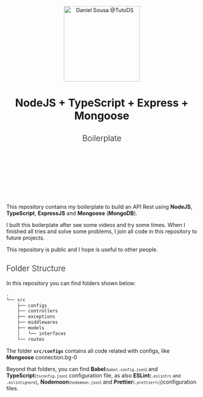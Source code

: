 <p style="text-align: center">
	<a href="#">
		<img src="https://i.ibb.co/FVw9wS8/dsousa-logo.png" alt="Daniel Sousa @TutoDS" width="200px">
	</a>
</p>

<h1 style="text-align: center; padding: 0;">
	NodeJS + TypeScript + Express + Mongoose
</h1>
<h2 style="text-align: center; font-weight: 300">
	Boilerplate
</h2>

<div style="margin-bottom: 40px">
	<div style="display: inline-block; width: 100px; height: 100px; background-image: url(https://codeknight.co.uk/uploads/blog/_800x418_crop_center-center_82_none/5538/prettier.jpg?mtime=1594208937); background-size: cover; background-position: center;"></div> <div style="display: inline-block; width: 100px; height: 100px; background-image: url(https://upload.wikimedia.org/wikipedia/commons/thumb/4/4c/Typescript_logo_2020.svg/1200px-Typescript_logo_2020.svg.png); background-size: cover; background-position: center;"></div>
</div>


This repository contains my boilerplate to build an API Rest using **NodeJS**, **TypeScript**, **ExpressJS** and **Mongoose** (**MongoDB**).

I built this boilerplate after see some videos and try some times. When I finished all tries and solve some problems, I join all code in this repository to future projects.

This repository is public and I hope is useful to other people.


<h2 style="font-weight: 300">
	Folder Structure
</h2>

In this repository you can find folders shown below:

```D
.
└── src
    ├── configs
    ├── controllers
    ├── exceptions
    ├── middlewares
    ├── models
    │   └── interfaces
    └── routes
```


The folder **`src/configs`** contains all code related with configs, like **Mongoose** connection.bg-0

Beyond that folders, you can find **Babel**<small>(`babel.config.json`)</small> and **TypeScript**<small>(`tsconfig.json`)</small> configuration file, as also **ESLint**<small>(`.eslintrc` and `.eslintignore`)</small>, **Nodemoon**<small>(`nodemoon.json`)</small> and **Prettier**<small>(`.prettierrc`)</small>)configuration files.